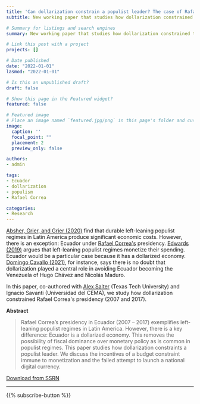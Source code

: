 ```yaml
---
title: 'Can dollarization constrain a populist leader? The case of Rafael Correa in Ecuador'
subtitle: New working paper that studies how dollarization constrained the left-leaning populist regime of Rafael Correa in Ecuador (2007 - 2017).

# Summary for listings and search engines
summary: New working paper that studies how dollarization constrained the left-leaning populist regime of Rafael Correa in Ecuador (2007 - 2017).

# Link this post with a project
projects: []

# Date published
date: "2022-01-01"
lasmod: "2022-01-01"

# Is this an unpublished draft?
draft: false

# Show this page in the Featured widget?
featured: false

# Featured image
# Place an image named `featured.jpg/png` in this page's folder and customize its options here.
image:
  caption: ''
  focal_point: ""
  placement: 2
  preview_only: false

authors:
- admin

tags:
- Ecuador
- dollarization
- populism
- Rafael Correa

categories:
- Research
---
```


[Absher, Grier, and Grier (2020)](https://www.sciencedirect.com/science/article/abs/pii/S0167268120302237) find that durable left-leaning populist regimes in Latin America produce significant economic costs. However, there is an exception: Ecuador under [Rafael Correa's](https://en.wikipedia.org/wiki/Rafael_Correa) presidency. [Edwards (2019)](https://www.aeaweb.org/articles?id=10.1257/jep.33.4.76) argues that left-leaning populist regimes monetize their spending. Ecuador would be a particular case because it has a dollarized economy. [Domingo Cavallo (2021)](https://www.amazon.com/dp/B093DZZ68N/ref=dp-kindle-redirect?_encoding=UTF8&btkr=1), for instance, says there is no doubt that dollarization played a central role in avoiding Ecuador becoming the Venezuela of Hugo Chávez and Nicolás Maduro.

In this paper, co-authored with [Alex Salter](https://www.awsalter.com/) (Texas Tech University) and Ignacio Savanti (Universidad del CEMA), we study how dollarization constrained Rafael Correa's presidency (2007 and 2017).

**Abstract**
> Rafael Correa’s presidency in Ecuador (2007 – 2017) exemplifies left-leaning populist regimes in Latin America. However, there is a key difference: Ecuador is a dollarized economy. This removes the possibility of fiscal dominance over monetary policy as is common in populist regimes. This paper studies how dollarization constraints a populist leader. We discuss the incentives of a budget constraint immune to monetization and the failed attempt to launch a national digital currency. 

<a href="https://papers.ssrn.com/sol3/papers.cfm?abstract_id=3988413" class="fancy-button">Download from SSRN</a>

---

{{% subscribe-button %}}